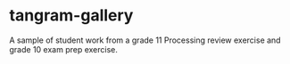 # tangram-gallery
A sample of student work from a grade 11 Processing review exercise and grade 10 exam prep exercise. 
